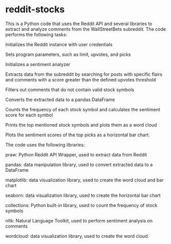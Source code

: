 # reddit-stocks
This is a Python code that uses the Reddit API and several libraries to extract and analyze comments from the WallStreetBets subreddit. The code performs the following tasks:

Initializes the Reddit instance with user credentials

Sets program parameters, such as limit, upvotes, and picks

Initializes a sentiment analyzer

Extracts data from the subreddit by searching for posts with specific flairs and comments with a score greater than the defined upvotes threshold

Filters out comments that do not contain valid stock symbols

Converts the extracted data to a pandas DataFrame

Counts the frequency of each stock symbol and calculates the sentiment score for each symbol

Prints the top mentioned stock symbols and plots them as a word cloud

Plots the sentiment scores of the top picks as a horizontal bar chart.

The code uses the following libraries:

praw: Python Reddit API Wrapper, used to extract data from Reddit

pandas: data manipulation library, used to convert extracted data to a DataFrame

matplotlib: data visualization library, used to create the word cloud and bar chart

seaborn: data visualization library, used to create the horizontal bar chart

collections: Python built-in library, used to count the frequency of stock symbols

nltk: Natural Language Toolkit, used to perform sentiment analysis on comments

wordcloud: data visualization library, used to create the word cloud.
